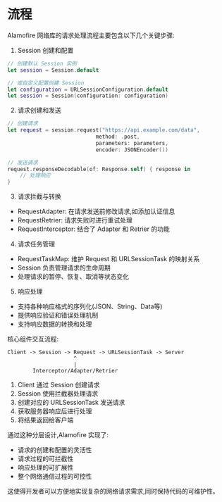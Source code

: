 #  流程

Alamofire 网络库的请求处理流程主要包含以下几个关键步骤:

1. Session 创建和配置
```swift
// 创建默认 Session 实例
let session = Session.default 

// 或自定义配置创建 Session
let configuration = URLSessionConfiguration.default
let session = Session(configuration: configuration)
```

2. 请求创建和发送
```swift
// 创建请求
let request = session.request("https://api.example.com/data", 
                            method: .post,
                            parameters: parameters,
                            encoder: JSONEncoder())

// 发送请求
request.responseDecodable(of: Response.self) { response in
    // 处理响应
}
```

3. 请求拦截与转换
- RequestAdapter: 在请求发送前修改请求,如添加认证信息
- RequestRetrier: 请求失败时进行重试处理
- RequestInterceptor: 结合了 Adapter 和 Retrier 的功能

4. 请求任务管理
- RequestTaskMap: 维护 Request 和 URLSessionTask 的映射关系
- Session 负责管理请求的生命周期
- 处理请求的暂停、恢复、取消等状态变化

5. 响应处理
- 支持各种响应格式的序列化(JSON、String、Data等)
- 提供响应验证和错误处理机制
- 支持响应数据的转换和处理

核心组件交互流程:

```
Client -> Session -> Request -> URLSessionTask -> Server
                     ^
                     |
        Interceptor/Adapter/Retrier
```

1. Client 通过 Session 创建请求
2. Session 使用拦截器处理请求
3. 创建对应的 URLSessionTask 发送请求
4. 获取服务器响应后进行处理
5. 将结果返回给客户端

通过这种分层设计,Alamofire 实现了:
- 请求的创建和配置的灵活性
- 请求过程的可拦截性
- 响应处理的可扩展性
- 整个网络通信过程的可控性

这使得开发者可以方便地实现复杂的网络请求需求,同时保持代码的可维护性。

